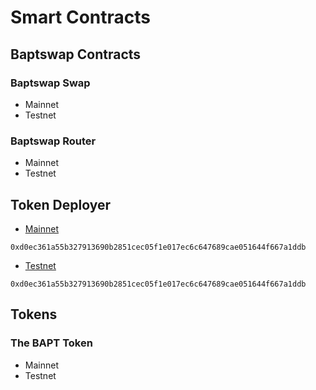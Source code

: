 # Smart Contracts

## Baptswap Contracts

### Baptswap Swap

* Mainnet
* Testnet

### Baptswap Router

* Mainnet
* Testnet

## Token Deployer

* [Mainnet](https://explorer.aptoslabs.com/account/0xd0ec361a55b327913690b2851cec05f1e017ec6c647689cae051644f667a1ddb/modules/code/deployer/update\_fee?network=mainnet)

`0xd0ec361a55b327913690b2851cec05f1e017ec6c647689cae051644f667a1ddb`

* [Testnet](https://explorer.aptoslabs.com/account/0xd0ec361a55b327913690b2851cec05f1e017ec6c647689cae051644f667a1ddb/modules/code/deployer/update\_fee?network=testnet)

`0xd0ec361a55b327913690b2851cec05f1e017ec6c647689cae051644f667a1ddb`

## Tokens

### The BAPT Token

* Mainnet
* Testnet
